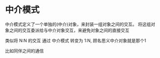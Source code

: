 # 中介模式
中介模式定义了一个单独的(中介)对象，来封装一组对象之间的交互。
将这组对象之间的交互委派给与中介对象交互，来避免对象之间的直接交互

类似将 N:N 的交互 通过 中介模式 转变为 1:N, 顾名思义中介对象就是那个1

比如同伴之间的通信